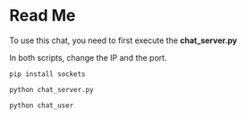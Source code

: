 # Read Me

To use this chat, you need to first execute the **chat_server.py**

In both scripts, change the IP and the port. 

```pip install sockets```

```python chat_server.py```

```python chat_user```
